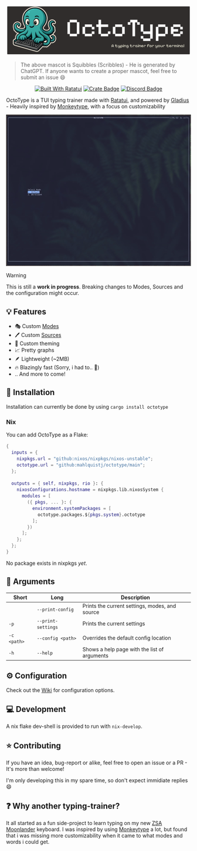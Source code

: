 ![Header](./assets/github-header-banner.png)

> The above mascot is Squibbles (Scribbles) - He is generated by ChatGPT. If
> anyone wants to create a proper mascot, feel free to submit an issue 😄

<div align="center">

[![Built With Ratatui](https://img.shields.io/badge/Built_With_Ratatui-000?logo=ratatui&logoColor=fff)](https://ratatui.rs/)
[![Crate Badge]][Crate]
[![Discord Badge]][Discord]

</div>

OctoType is a TUI typing trainer made with [Ratatui], and powered by [Gladius] -
Heavily inspired by [Monkeytype], with a focus on customizability

![Demo](./assets/demo.gif)

> [!WARNING]
>
> This is still a **work in progress**. Breaking changes to Modes, Sources and
> the configuration might occur.

## 💡 Features

- 🎭 Custom [Modes](https://mahlquistj.github.io/octotype/docs/configuration/modes)
- 🖊️ Custom [Sources](https://mahlquistj.github.io/octotype/docs/configuration/sources)
- 🎨 Custom theming
- 📈 Pretty graphs
- 🪶 Lightweight (~2MB)
- 🔥 Blazingly fast (Sorry, i had to.. 🦀)
- .. And more to come!

## 🔽 Installation

Installation can currently be done by using `cargo install octotype`

### Nix

You can add OctoType as a Flake:

```nix
{
  inputs = {
    nixpkgs.url = "github:nixos/nixpkgs/nixos-unstable";
    octotype.url = "github:mahlquistj/octotype/main";
  };
  
  outputs = { self, nixpkgs, rio }: {
    nixosConfigurations.hostname = nixpkgs.lib.nixosSystem {
      modules = [
        ({ pkgs, ... }: {
          environment.systemPackages = [
            octotype.packages.${pkgs.system}.octotype
          ];
        })
      ];
    };
  };
}
```

No package exists in nixpkgs _yet_.

## 🔖 Arguments

| Short       | Long               | Description                                    |
| ----------- | ------------------ | ---------------------------------------------- |
|             | `--print-config`   | Prints the current settings, modes, and source |
| `-p`        | `--print-settings` | Prints the current settings                    |
| `-c <path>` | `--config <path>`  | Overrides the default config location          |
| `-h`        | `--help`           | Shows a help page with the list of arguments   |

## ⚙️ Configuration

Check out the [Wiki] for configuration options.

## 💻 Development

A nix flake dev-shell is provided to run with `nix-develop`.

## ⭐ Contributing

If you have an idea, bug-report or alike, feel free to open an issue or a PR -
It's more than welcome!

I'm only developing this in my spare time, so don't expect immidiate replies 😄

## ❓ Why another typing-trainer?

It all started as a fun side-project to learn typing on my new [ZSA Moonlander]
keyboard. I was inspired by using [Monkeytype] a lot, but found that i was
missing more customizability when it came to what modes and words i could get.

<!-- LINKS -->

[Monkeytype]: https://monkeytype.com/
[Ratatui]: https://ratatui.rs/
[Wiki]: https://mahlquistj.github.io/octotype/
[ZSA Moonlander]: https://www.zsa.io/moonlander
[Gladius]: https://github.com/mahlquistj/gladius
[Crate]: https://crates.io/crates/octotype
[Crate Badge]: https://img.shields.io/crates/v/octotype
[Discord]: https://discord.gg/zk4SXvdUxj
[Discord Badge]: https://img.shields.io/discord/1416561228561776724?logo=discord&label=Discord


